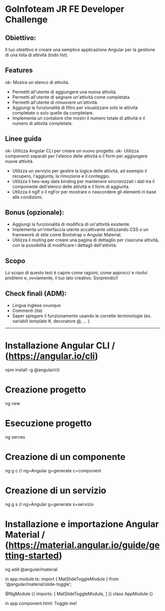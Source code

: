 # GoInfoteam JR FE Developer Challenge

## Obiettivo:
Il tuo obiettivo è creare una semplice applicazione Angular per la gestione di una lista di attività (todo list).


## Features
ok- Mostra un elenco di attività.
- Permetti all'utente di aggiungere una nuova attività.
- Permetti all'utente di segnare un'attività come completata.
- Permetti all'utente di rimuovere un'attività.
- Aggiungi la funzionalità di filtro per visualizzare solo le attività completate o solo quelle da completare.
- Implementa un contatore che mostri il numero totale di attività e il numero di attività completate.

## Linee guida
ok- Utilizza Angular CLI per creare un nuovo progetto.
ok- Utilizza componenti separati per l'elenco delle attività e il form per aggiungere nuove attività.
- Utilizza un servizio per gestire la logica delle attività, ad esempio il recupero, l'aggiunta, la rimozione e il conteggio.
- Utilizza il two-way data binding per mantenere sincronizzati i dati tra il componente dell'elenco delle attività e il form di aggiunta.
- Utilizza il ngIf o il ngFor per mostrare o nascondere gli elementi in base alle condizioni.

## Bonus (opzionale):
- Aggiungi la funzionalità di modifica di un'attività esistente.
- Implementa un'interfaccia utente accattivante utilizzando CSS o un framework di stile come Bootstrap o Angular Material.
- Utilizza il routing per creare una pagina di dettaglio per ciascuna attività, con la possibilità di modificare i dettagli dell'attività.

## Scopo
Lo scopo di questo test è capire come ragioni, come approcci e risolvi problemi e, ovviamente, il tuo lato creativo. Sorprendici!

## Check finali (ADM):
- Lingua inglese ovunque
- Commenti (ita)
- Saper spiegare il funzionamento usando le corrette terminologie
    (es. variabili template #<nome>, decoratore @, ... )
--------------------------------------------------------------------------------------


# Installazione Angular CLI / (https://angular.io/cli)
npm install -g @angular/cli

# Creazione progetto
ng new <nome progetto>

# Esecuzione progetto
ng serves

# Creazione di un componente
ng g c <nome componente> // ng=Angular g=generate c=component

# Creazione di un servizio
ng g s <nome servizio> // ng=Angular g=generate s=servizio

# Installazione e importazione Angular Material / (https://material.angular.io/guide/getting-started)
ng add @angular/material

in app.module.ts:
import { MatSlideToggleModule } from '@angular/material/slide-toggle';

@NgModule ({
  imports: [
    MatSlideToggleModule,
  ]
})
class AppModule {}

in app.component.html:
<mat-slide-toggle>Toggle me!</mat-slide-toggle>
